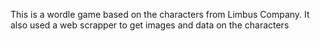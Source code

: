This is a wordle game based on the characters from Limbus Company. It also used a web scrapper to get images and data on the characters
